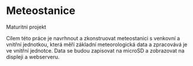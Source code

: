 # Meteostanice
Maturitni projekt

Cílem této práce je navrhnout a zkonstruovat
meteostanici s venkovní a vnitřní
jednotkou, která měří základní meteorologická
data a zpracovává je ve vnitřní
jednotce. Data se budou zapisovat na
microSD a zobrazovat na displeji a webserveru.

